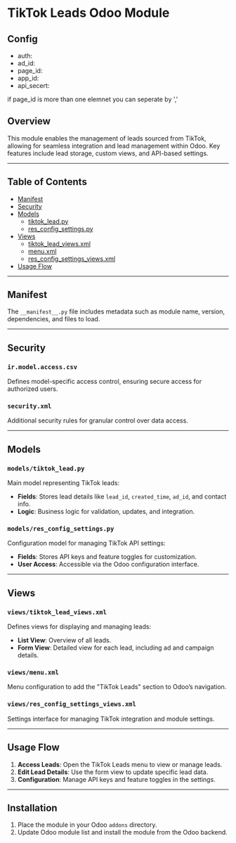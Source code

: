 # TikTok Leads Odoo Module

## Config
- auth:
- ad_id:
- page_id:
- app_id:
- api_secert:

if page_id is more than one elemnet you can seperate by ','




## Overview
This module enables the management of leads sourced from TikTok, allowing for seamless integration and lead management within Odoo. Key features include lead storage, custom views, and API-based settings.

---

## Table of Contents
- [Manifest](#manifest)
- [Security](#security)
- [Models](#models)
  - [tiktok_lead.py](#tiktok_leadpy)
  - [res_config_settings.py](#res_config_settingspy)
- [Views](#views)
  - [tiktok_lead_views.xml](#tiktok_lead_viewsxml)
  - [menu.xml](#menuxml)
  - [res_config_settings_views.xml](#res_config_settings_viewsxml)
- [Usage Flow](#usage-flow)

---

## Manifest
The `__manifest__.py` file includes metadata such as module name, version, dependencies, and files to load.

---

## Security

### `ir.model.access.csv`
Defines model-specific access control, ensuring secure access for authorized users.

### `security.xml`
Additional security rules for granular control over data access.

---

## Models

### `models/tiktok_lead.py`
Main model representing TikTok leads:
- **Fields**: Stores lead details like `lead_id`, `created_time`, `ad_id`, and contact info.
- **Logic**: Business logic for validation, updates, and integration.

### `models/res_config_settings.py`
Configuration model for managing TikTok API settings:
- **Fields**: Stores API keys and feature toggles for customization.
- **User Access**: Accessible via the Odoo configuration interface.

---

## Views

### `views/tiktok_lead_views.xml`
Defines views for displaying and managing leads:
- **List View**: Overview of all leads.
- **Form View**: Detailed view for each lead, including ad and campaign details.

### `views/menu.xml`
Menu configuration to add the "TikTok Leads" section to Odoo’s navigation.

### `views/res_config_settings_views.xml`
Settings interface for managing TikTok integration and module settings.

---

## Usage Flow
1. **Access Leads**: Open the TikTok Leads menu to view or manage leads.
2. **Edit Lead Details**: Use the form view to update specific lead data.
3. **Configuration**: Manage API keys and feature toggles in the settings.

---

## Installation
1. Place the module in your Odoo `addons` directory.
2. Update Odoo module list and install the module from the Odoo backend.


